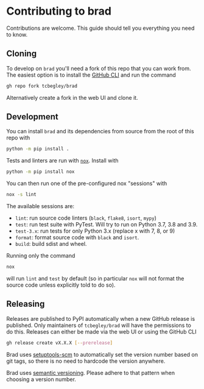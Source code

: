 # Contributing to brad

Contributions are welcome. This guide should tell you everything you need to
know.

## Cloning

To develop on `brad` you'll need a fork of this repo that you can work from.
The easiest option is to install the [GitHub CLI](https://cli.github.com/) and
run the command

```sh
gh repo fork tcbegley/brad
```

Alternatively create a fork in the web UI and clone it.

## Development

You can install `brad` and its dependencies from source from the root of this
repo with

```sh
python -m pip install .
```

Tests and linters are run with [`nox`][nox]. Install with

```sh
python -m pip install nox
```

You can then run one of the pre-configured nox "sessions" with

```sh
nox -s lint
```

The available sessions are:
- `lint`: run source code linters (`black`, `flake8`, `isort`, `mypy`)
- `test`: run test suite with PyTest. Will try to run on Python 3.7, 3.8 and
3.9.
- `test-3.x`: run tests for only Python 3.x (replace x with 7, 8, or 9)
- `format`: format source code with `black` and `isort`.
- `build`: build sdist and wheel.

Running only the command

```sh
nox
```

will run `lint` and `test` by default (so in particular `nox` will not format
the source code unless explicitly told to do so).

## Releasing

Releases are published to PyPI automatically when a new GitHub release is
published. Only maintainers of `tcbegley/brad` will have the permissions to do
this. Releases can either be made via the web UI or using the GitHub CLI

```sh
gh release create vX.X.X [--prerelease]
```

Brad uses [setuptools-scm](https://github.com/pypa/setuptools_scm) to
automatically set the version number based on git tags, so there is no need to
hardcode the version anywhere.

Brad uses [semantic versioning](https://semver.org/spec/v2.0.0.html). Please
adhere to that pattern when choosing a version number.

[nox]: https://nox.thea.codes
